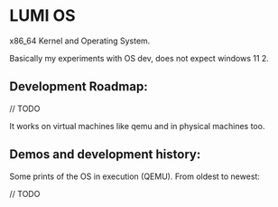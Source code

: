 # LUMI OS

x86_64 Kernel and Operating System.

Basically my experiments with OS dev, does not expect
windows 11 2.

## Development Roadmap:

// TODO

It works on virtual machines like qemu and in
physical machines too.

## Demos and development history:
Some prints of the OS in execution (QEMU).
From oldest to newest:

// TODO
